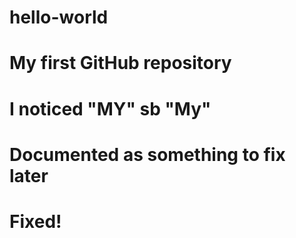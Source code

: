 # hello-world
# My first GitHub repository
# I noticed "MY" sb "My"
# Documented as something to fix later
# Fixed!
